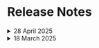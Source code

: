 # Release Notes

<details>
  <summary>28 April 2025</summary>

- Updates

  - Lab 01: Updated the lab guide with debugger code inside **launch.json** file as few instances had issues with lanching the debugger also added instruction to download the debugger.
  - Lab 02: Updated the images according to new UI changes and minor lab guide updates have been made for better understandability.
  - Getting started page has been updated as per the new UI changes in the CloudLabs

- **Testing Date**: 2025-04-28

</details>

<details>
  <summary>18 March 2025</summary>

- Major Updates

  - In ARM template updated the Azure openAI version to **gpt-4o 2024-08-06** from **gpt-4**.

- **Testing Date**: 2025-03-17

</details>
